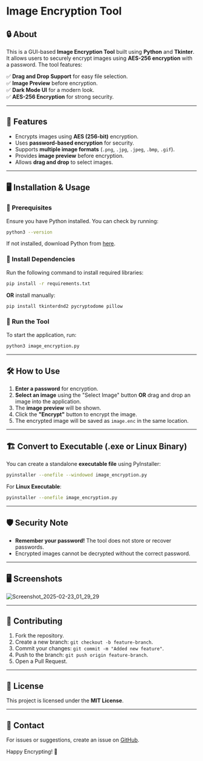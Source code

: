 # Image Encryption Tool

## 🔒 About
This is a GUI-based **Image Encryption Tool** built using **Python** and **Tkinter**. It allows users to securely encrypt images using **AES-256 encryption** with a password. The tool features:

✅ **Drag and Drop Support** for easy file selection.  
✅ **Image Preview** before encryption.  
✅ **Dark Mode UI** for a modern look.  
✅ **AES-256 Encryption** for strong security.  

---

## 📜 Features
- Encrypts images using **AES (256-bit)** encryption.
- Uses **password-based encryption** for security.
- Supports **multiple image formats** (`.png`, `.jpg`, `.jpeg`, `.bmp`, `.gif`).
- Provides **image preview** before encryption.
- Allows **drag and drop** to select images.

---

## 🖥️ Installation & Usage

### 🔹 Prerequisites
Ensure you have Python installed. You can check by running:
```bash
python3 --version
```
If not installed, download Python from [here](https://www.python.org/downloads/).

### 🔹 Install Dependencies
Run the following command to install required libraries:
```bash
pip install -r requirements.txt
```
**OR** install manually:
```bash
pip install tkinterdnd2 pycryptodome pillow
```

### 🔹 Run the Tool
To start the application, run:
```bash
python3 image_encryption.py
```

---

## 🛠️ How to Use
1. **Enter a password** for encryption.
2. **Select an image** using the "Select Image" button **OR** drag and drop an image into the application.
3. The **image preview** will be shown.
4. Click the **"Encrypt"** button to encrypt the image.
5. The encrypted image will be saved as `image.enc` in the same location.

---

## 🏗️ Convert to Executable (.exe or Linux Binary)
You can create a standalone **executable file** using PyInstaller:
```bash
pyinstaller --onefile --windowed image_encryption.py
```
For **Linux Executable**:
```bash
pyinstaller --onefile image_encryption.py
```

---

## 🛡️ Security Note
- **Remember your password!** The tool does not store or recover passwords.
- Encrypted images cannot be decrypted without the correct password.

---


## 🖥️ Screenshots
![Screenshot_2025-02-23_01_29_29](https://github.com/user-attachments/assets/84b6fb7b-949d-4c03-822b-4578fedae8c6)


---

## 🤝 Contributing
1. Fork the repository.
2. Create a new branch: `git checkout -b feature-branch`.
3. Commit your changes: `git commit -m "Added new feature"`.
4. Push to the branch: `git push origin feature-branch`.
5. Open a Pull Request.

---

## 📜 License
This project is licensed under the **MIT License**.

---

## 📩 Contact
For issues or suggestions, create an issue on [GitHub](https://github.com/your-username/Image-Encryption-Tool).

Happy Encrypting! 🔐

